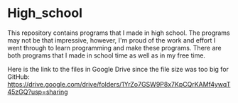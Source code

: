 # High_school
This repository contains programs that I made in high school. The programs may not be that impressive, however, I'm proud of the work and effort I went through to learn programming and make these programs. There are both programs that I made in school time as well as in my free time.

Here is the link to the files in Google Drive since the file size was too big for GitHub:
https://drive.google.com/drive/folders/1YrZo7GSW9P8x7KpCQrKAMf4ywqT45zGQ?usp=sharing
